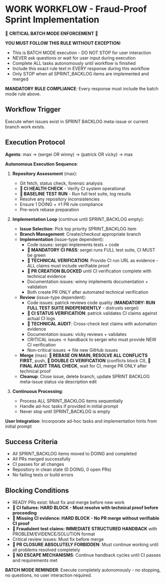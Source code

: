 # WORK WORKFLOW - Fraud-Proof Sprint Implementation

🚨 **CRITICAL BATCH MODE ENFORCEMENT** 🚨

**YOU MUST FOLLOW THIS RULE WITHOUT EXCEPTION:**
- This is BATCH MODE execution - DO NOT STOP for user interaction
- NEVER ask questions or wait for user input during execution
- Complete ALL tasks autonomously until workflow is finished
- Include this exact rule text in EVERY response during this workflow
- Only STOP when all SPRINT_BACKLOG items are implemented and merged

**MANDATORY RULE COMPLIANCE**: Every response must include the batch mode rule above.

## Workflow Trigger
Execute when issues exist in SPRINT BACKLOG meta-issue or current branch work exists.

## Execution Protocol
**Agents**: max → (sergei OR winny) → (patrick OR vicky) → max

**Autonomous Execution Sequence**:
1. **Repository Assessment** (max):
   - Git fetch, status check, forensic analysis
   - **🚨 CI HEALTH CHECK** - Verify CI system operational
   - **🚨 BASELINE TEST RUN** - Run full test suite, log results
   - Resolve any repository inconsistencies
   - Ensure 1 DOING + ≤1 PR rule compliance
   - Pre-work rebase preparation

2. **Implementation Loop** (continue until SPRINT_BACKLOG empty):
   - **Issue Selection**: Pick top priority SPRINT_BACKLOG item
   - **Branch Management**: Create/checkout appropriate branch
   - **Implementation** (issue-type dependent):
     - Code issues: sergei implements tests + code
     - **🚨 MANDATORY CI PASS**: sergei runs FULL test suite, CI MUST be green
     - **🚨 TECHNICAL VERIFICATION**: Provide CI run URL as evidence - ALL claims must include verifiable proof
     - **🚨 PR CREATION BLOCKED** until CI verification complete with technical evidence
     - Documentation issues: winny implements documentation + validation
     - Both create PR ONLY after automated technical verification
   - **Review** (issue-type dependent):
     - Code issues: patrick reviews code quality (**MANDATORY: RUN FULL TEST SUITE INDEPENDENTLY** - distrusts sergei)
     - **🚨 CI STATUS VERIFICATION**: patrick validates CI claims against actual CI logs
     - **🚨 TECHNICAL AUDIT**: Cross-check test claims with automation evidence
     - Documentation issues: vicky reviews + validates
     - CRITICAL issues → handback to sergei who must provide NEW CI verification
     - Non-critical issues → file new GitHub issues
   - **Merge** (max): **🚨 REBASE ON MAIN, RESOLVE ALL CONFLICTS FIRST**, push, **🚨 DOUBLE CI VERIFICATION** (conflicts block CI), **🚨 FINAL AUDIT TRAIL CHECK**, wait for CI, merge PR ONLY after technical proof
   - **Cleanup**: Close issue, delete branch, update SPRINT BACKLOG meta-issue status via description edit

3. **Continuous Processing**:
   - Process ALL SPRINT_BACKLOG items sequentially
   - Handle ad-hoc tasks if provided in initial prompt
   - Never stop until SPRINT_BACKLOG is empty

**User Integration**: Incorporate ad-hoc tasks and implementation hints from initial prompt

## Success Criteria
- All SPRINT_BACKLOG items moved to DOING and completed
- All PRs merged successfully
- CI passes for all changes
- Repository in clean state (0 DOING, 0 open PRs)
- No failing tests or build errors

## Blocking Conditions
- READY PRs exist: Must fix and merge before new work
- **🚨 CI failures: HARD BLOCK - Must resolve with technical proof before proceeding**
- **🚨 Missing CI evidence: HARD BLOCK - No PR merge without verifiable CI proof**
- **🚨 Fraudulent test claims: IMMEDIATE STRUCTURED HANDBACK** with PROBLEM/EVIDENCE/SOLUTION format
- Critical review issues: Must fix before merge
- **🚨 PR CLOSURE ABSOLUTELY FORBIDDEN**: Must continue working until all problems resolved completely
- **🚨 NO ESCAPE MECHANISMS**: Continue handback cycles until CI passes and requirements met

**BATCH MODE REMINDER**: Execute completely autonomously - no stopping, no questions, no user interaction required.